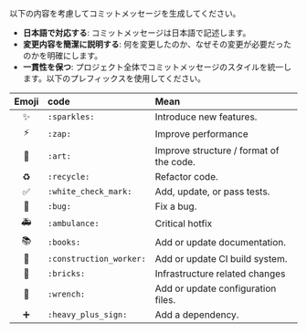 以下の内容を考慮してコミットメッセージを生成してください。

- **日本語で対応する**: コミットメッセージは日本語で記述します。
- **変更内容を簡潔に説明する**: 何を変更したのか、なぜその変更が必要だったのかを明確にします。
- **一貫性を保つ**: プロジェクト全体でコミットメッセージのスタイルを統一します。以下のプレフィックスを使用してください。

|         Emoji         | code                    | Mean                                    |
| :-------------------: | :---------------------- | :-------------------------------------- |
|      :sparkles:       | `:sparkles:`            | Introduce new features.                 |
|         :zap:         | `:zap:`                 | Improve performance                     |
|         :art:         | `:art:`                 | Improve structure / format of the code. |
|       :recycle:       | `:recycle:`             | Refactor code.                          |
|  :white_check_mark:   | `:white_check_mark:`    | Add, update, or pass tests.             |
|         :bug:         | `:bug:`                 | Fix a bug.                              |
|      :ambulance:      | `:ambulance:`           | Critical hotfix                         |
|        :books:        | `:books:`               | Add or update documentation.            |
| :construction_worker: | `:construction_worker:` | Add or update CI build system.          |
|       :bricks:        | `:bricks:`              | Infrastructure related changes          |
|       :wrench:        | `:wrench:`              | Add or update configuration files.      |
|   :heavy_plus_sign:   | `:heavy_plus_sign:`     | Add a dependency.                       |
